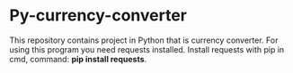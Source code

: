 # Py-currency-converter
This repository contains project in Python that is currency converter. 
For using this program you need requests installed.
Install requests with pip in cmd, command: **pip install requests**.
